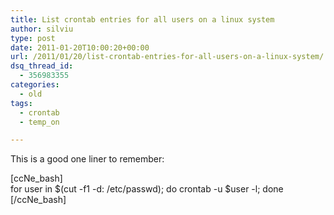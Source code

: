 ```yaml
---
title: List crontab entries for all users on a linux system
author: silviu
type: post
date: 2011-01-20T10:00:20+00:00
url: /2011/01/20/list-crontab-entries-for-all-users-on-a-linux-system/
dsq_thread_id:
  - 356983355
categories:
  - old
tags:
  - crontab
  - temp_on

---
```

This is a good one liner to remember:

[ccNe_bash]  
for user in $(cut -f1 -d: /etc/passwd); do crontab -u $user -l; done  
[/ccNe_bash]
